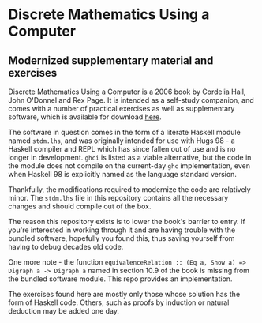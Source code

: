 # Discrete Mathematics Using a Computer
## Modernized supplementary material and exercises

Discrete Mathematics Using a Computer is a 2006 book by Cordelia Hall, John
O'Donnel and Rex Page. It is intended as a self-study companion, and comes
with a number of practical exercises as well as supplementary software, which is
available for download
[here](https://www.dcs.gla.ac.uk/~jtod/discrete-mathematics/).

The software in question comes in the form of a literate Haskell module named
`stdm.lhs`, and was originally intended for use with Hugs 98 - a Haskell
compiler and REPL which has since fallen out of use and is no longer in
development. `ghci` is listed as a viable alternative, but the code in the
module does not compile on the current-day `ghc` implementation, even when
Haskell 98 is explicitly named as the language standard version.

Thankfully, the modifications required to modernize the code are relatively
minor. The `stdm.lhs` file in this repository contains all the necessary changes
and should compile out of the box.

The reason this repository exists is to lower the book's barrier to entry. If
you're interested in working through it and are having trouble with the bundled
software, hopefully you found this, thus saving yourself from having to debug
decades old code.

One more note - the function 
`equivalenceRelation :: (Eq a, Show a) => Digraph a -> Digraph a` named in
section 10.9 of the book is missing from the bundled software module. This repo
provides an implementation.

The exercises found here are mostly only those whose solution has the form of
Haskell code. Others, such as proofs by induction or natural deduction may be
added one day.


